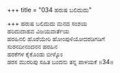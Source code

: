 +++
title = "034 ಹರುಷ ಬಲಿದುದು"

+++
ಹರುಷ ಬಲಿದುದು ಮನದ ಸಂಶಯ  
ಹರಿದುದಾಹವ ವಿಜಯವಾರ್ತೆಯ  
ಹರಹಿನಲಿ ಹೊರೆಯೇರಿ ಹೋಂಪುಳಿಯೋದರಡಿಗಡಿಗೆ  
ಸುರನದೀನಂದನನ ಹರಹಿನ  
ಹರಕೆಗಳ ಕೈಕೊಂಡು ಬೀಳ್ಕೊಂ  
ಡರಸ ಮುರರಿಪು ಸಹಿತ ಬಂದನು ತನ್ನ ಪಾಳಯಕೆ     ॥34॥